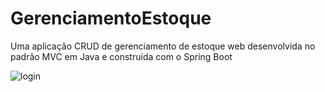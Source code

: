 # GerenciamentoEstoque
Uma aplicação CRUD de gerenciamento de estoque web desenvolvida no padrão MVC em Java e construída com o Spring Boot



![login](https://user-images.githubusercontent.com/25832382/213353549-f0591f05-fbf1-408f-9ca7-019914e8b45c.PNG)

